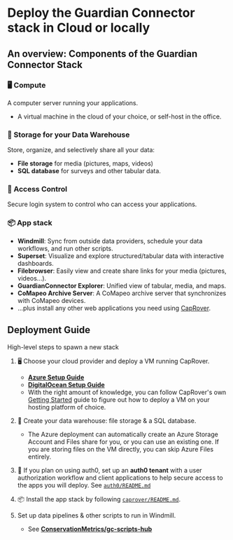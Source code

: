 # Deploy the Guardian Connector stack in Cloud or locally

## An overview: Components of the Guardian Connector Stack

### 🖥️ Compute

A computer server running your applications.
- A virtual machine in the cloud of your choice, or self-host in the office.

### 📂 Storage for your Data Warehouse

Store, organize, and selectively share all your data:

- **File storage** for media (pictures, maps, videos)
- **SQL database** for surveys and other tabular data.

### 🔐 Access Control

Secure login system to control who can access your applications.

### 📦 App stack

- **Windmill**: Sync from outside data providers, schedule your data workflows, and run other scripts.
- **Superset**: Visualize and explore structured/tabular data with interactive dashboards.
- **Filebrowser**: Easily view and create share links for your media (pictures, videos...).
- **GuardianConnector Explorer**: Unified view of tabular, media, and maps.
- **CoMapeo Archive Server**: A CoMapeo archive server that synchronizes with CoMapeo devices.
- ...plus install any other web applications you need using [CapRover](https://caprover.com/).

## Deployment Guide

High-level steps to spawn a new stack

1. 🖥️ Choose your cloud provider and deploy a VM running CapRover.
    - **[Azure Setup Guide](azure/README.md)**
    - **[DigitalOcean Setup Guide](digitalocean-vm/README.md)**
    - With the right amount of knowledge, you can follow CapRover's own [Getting Started](https://caprover.com/docs/get-started.html) guide to figure out how to deploy a VM on your hosting platform of choice.

2. 📂 Create your data warehouse: file storage & a SQL database.
    - The Azure deployment can automatically create an Azure Storage Account and Files share for you, or you can use an existing one. If you are storing files on the VM directly, you can skip Azure Files entirely.
3. 🔐 If you plan on using auth0, set up an **auth0 tenant** with a user authorization workflow and client applications to help secure access to the apps you will deploy. See [`auth0/README.md`](auth0/README.md)

4. 📦 Install the app stack by following [`caprover/README.md`](https://github.com/ConservationMetrics/gc-forge/blob/main/caprover/README.md).
5. Set up data pipelines & other scripts to run in Windmill.
    - See [**ConservationMetrics/gc-scripts-hub**](https://github.com/ConservationMetrics/gc-scripts-hub/)

